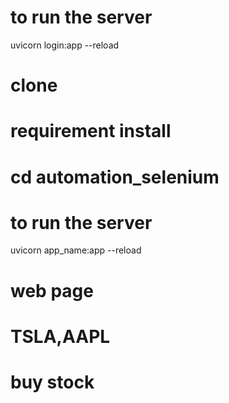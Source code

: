 # to run the server
uvicorn login:app --reload

# clone 

# requirement install

# cd automation_selenium 

# to run the server
uvicorn app_name:app --reload

# web page 

# TSLA,AAPL

# buy stock